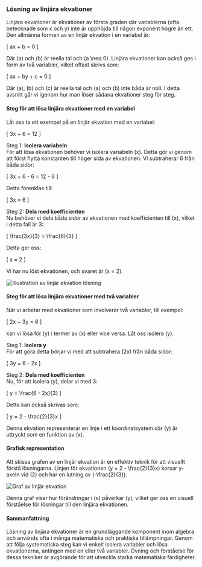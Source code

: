 ### Lösning av linjära ekvationer

Linjära ekvationer är ekvationer av första graden där variablerna (ofta betecknade som x och y) inte är upphöjda till någon exponent högre än ett. Den allmänna formen av en linjär ekvation i en variabel är:

\[ ax + b = 0 \]

Där \(a\) och \(b\) är reella tal och \(a \neq 0\). Linjära ekvationer kan också ges i form av två variabler, vilket oftast skrivs som:

\[ ax + by + c = 0 \]

Där \(a\), \(b\) och \(c\) är reella tal och \(a\) och \(b\) inte båda är noll. I detta avsnitt går vi igenom hur man löser sådana ekvationer steg för steg.

#### Steg för att lösa linjära ekvationer med en variabel

Låt oss ta ett exempel på en linjär ekvation med en variabel:

\[ 3x + 6 = 12 \]

Steg 1: **Isolera variabeln**  
För att lösa ekvationen behöver vi isolera variabeln \(x\). Detta gör vi genom att först flytta konstanten till höger sida av ekvationen. Vi subtraherar 6 från båda sidor:

\[ 3x + 6 - 6 = 12 - 6 \]

Detta förenklas till:

\[ 3x = 6 \]

Steg 2: **Dela med koefficienten**  
Nu behöver vi dela båda sidor av ekvationen med koefficienten till \(x\), vilket i detta fall är 3:

\[ \frac{3x}{3} = \frac{6}{3} \]

Detta ger oss:

\[ x = 2 \]

Vi har nu löst ekvationen, och svaret är \(x = 2\).

![Illustration av linjär ekvation lösning](linjar-ekvation-losning.png)

#### Steg för att lösa linjära ekvationer med två variabler

När vi arbetar med ekvationer som involverar två variabler, till exempel:

\[ 2x + 3y = 6 \]

kan vi lösa för \(y\) i termer av \(x\) eller vice versa. Låt oss isolera \(y\).

Steg 1: **Isolera y**  
För att göra detta börjar vi med att subtrahera \(2x\) från båda sidor:

\[ 3y = 6 - 2x \]

Steg 2: **Dela med koefficienten**  
Nu, för att isolera \(y\), delar vi med 3:

\[ y = \frac{6 - 2x}{3} \]

Detta kan också skrivas som:

\[ y = 2 - \frac{2}{3}x \]

Denna ekvation representerar en linje i ett koordinatsystem där \(y\) är uttryckt som en funktion av \(x\).

#### Grafisk representation

Att skissa grafen av en linjär ekvation är en effektiv teknik för att visuellt förstå lösningarna. Linjen för ekvationen \(y = 2 - \frac{2}{3}x\) korsar y-axeln vid \(2\) och har en lutning av \(-\frac{2}{3}\).

![Graf av linjär ekvation](graf-linjar-ekvation.png)

Denna graf visar hur förändringar i \(x\) påverkar \(y\), vilket ger oss en visuell förståelse för lösningar till den linjära ekvationen. 

#### Sammanfattning

Lösning av linjära ekvationer är en grundläggande komponent inom algebra och används ofta i många matematiska och praktiska tillämpningar. Genom att följa systematiska steg kan vi enkelt isolera variabler och lösa ekvationerna, antingen med en eller två variabler. Övning och förståelse för dessa tekniker är avgörande för att utveckla starka matematiska färdigheter.